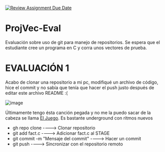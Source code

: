 [![Review Assignment Due Date](https://classroom.github.com/assets/deadline-readme-button-24ddc0f5d75046c5622901739e7c5dd533143b0c8e959d652212380cedb1ea36.svg)](https://classroom.github.com/a/OCiOFRHX)
# ProjVec-Eval
Evaluación sobre uso de git para manejo de repositorios. Se espera que el estudiante cree un programa en C y corra unos vectores de prueba. 

# EVALUACIÓN 1

Acabo de clonar una repositorio a mi pc, modifiqué un archivo de código, hice el commit y no sabía que tenía que hacer el push justo después de editar este archivo README :(

![image](https://github.com/hacUPB/sc-control-version-sebastr008/assets/143814417/980fcb7c-2230-499a-938c-16efc5f86e67)

Últimamente tengo ésta canción pegada y no me la puedo sacar de la cabeza se llama [El Juego](https://www.youtube.com/watch?v=dvkJgifXP4U). Es bastante underground con ritmos nuevos

- gh repo clone ----> Clonar repositorio
- git add fact.c ----> Adicionar fact.c al STAGE
- git commit -m "Mensaje del commit" ----> Hacer un commit
- git push ----> Sincronizar con el repositorio remoto

